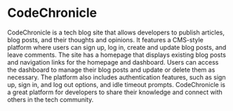 # CodeChronicle
CodeChronicle is a tech blog site that allows developers to publish articles, blog posts, and their thoughts and opinions. It features a CMS-style platform where users can sign up, log in, create and update blog posts, and leave comments. The site has a homepage that displays existing blog posts and navigation links for the homepage and dashboard. Users can access the dashboard to manage their blog posts and update or delete them as necessary. The platform also includes authentication features, such as sign up, sign in, and log out options, and idle timeout prompts. CodeChronicle is a great platform for developers to share their knowledge and connect with others in the tech community.
